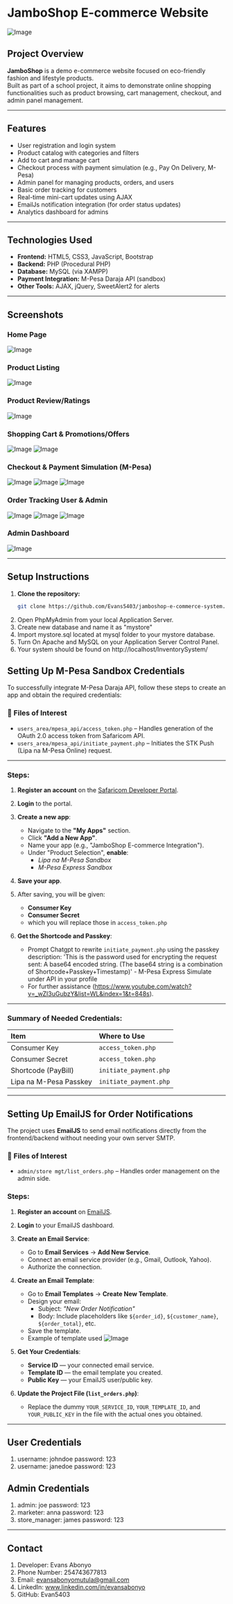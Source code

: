 # JamboShop E-commerce Website

![Image](https://github.com/user-attachments/assets/a2360078-4faa-4bd5-97e0-be132563c78c)

## Project Overview

**JamboShop** is a demo e-commerce website focused on eco-friendly fashion and lifestyle products.  
Built as part of a school project, it aims to demonstrate online shopping functionalities such as product browsing, cart management, checkout, and admin panel management.

---

## Features

- User registration and login system
- Product catalog with categories and filters
- Add to cart and manage cart
- Checkout process with payment simulation (e.g., Pay On Delivery, M-Pesa)
- Admin panel for managing products, orders, and users
- Basic order tracking for customers
- Real-time mini-cart updates using AJAX
- EmailJs notification integration (for order status updates)
- Analytics dashboard for admins

---

## Technologies Used

- **Frontend:** HTML5, CSS3, JavaScript, Bootstrap
- **Backend:** PHP (Procedural PHP)
- **Database:** MySQL (via XAMPP)
- **Payment Integration:** M-Pesa Daraja API (sandbox)
- **Other Tools:** AJAX, jQuery, SweetAlert2 for alerts

---

## Screenshots

### Home Page
![Image](https://github.com/user-attachments/assets/ff35d5a1-16af-4a8d-a60a-e7d741581444)

### Product Listing
![Image](https://github.com/user-attachments/assets/58c6e88d-118d-468f-b871-f9c0220fe554)

### Product Review/Ratings
![Image](https://github.com/user-attachments/assets/0aa42e37-a9ee-43ad-8b1f-7a5a50f50db9)

### Shopping Cart & Promotions/Offers
![Image](https://github.com/user-attachments/assets/012ddfc4-e93e-490e-bccf-9b66da966067)
![Image](https://github.com/user-attachments/assets/9f5bfb83-d108-4c37-84dd-2d61cf65d682)

### Checkout & Payment Simulation (M-Pesa)
![Image](https://github.com/user-attachments/assets/9e8df3cd-22b9-40aa-8606-7e67d3030374)
![Image](https://github.com/user-attachments/assets/cb01184e-ce1f-4ea9-bc7f-93b3de35f562)
![Image](https://github.com/user-attachments/assets/4c9adb19-c171-4954-93d9-050d4958d77e)

### Order Tracking User & Admin
![Image](https://github.com/user-attachments/assets/b1588151-2db8-4510-8dff-d14a83dca9f5)
![Image](https://github.com/user-attachments/assets/f713e9c1-4f98-4a7f-8447-3d4fc1e90a65)
![Image](https://github.com/user-attachments/assets/0c0dac5b-351d-46f9-8291-7e0f0af0519c)

### Admin Dashboard
![Image](https://github.com/user-attachments/assets/d6e7c007-bc04-4d62-aaf8-e5cddaff9165)


---

## Setup Instructions

1. **Clone the repository:**
   ```bash
   git clone https://github.com/Evans5403/jamboshop-e-commerce-system.git
2. Open PhpMyAdmin from your local Application Server.
3. Create new database and name it as "mystore"
4. Import mystore.sql located at mysql folder to your mystore database.
5. Turn On Apache and MySQL on your Application Server Control Panel.
6. Your system should be found on http://localhost/InventorySystem/

## Setting Up M-Pesa Sandbox Credentials

To successfully integrate M-Pesa Daraja API, follow these steps to create an app and obtain the required credentials:

### 📁 Files of Interest

- `users_area/mpesa_api/access_token.php` – Handles generation of the OAuth 2.0 access token from Safaricom API.
- `users_area/mpesa_api/initiate_payment.php` – Initiates the STK Push (Lipa na M-Pesa Online) request.

---

### Steps:

1. **Register an account** on the [Safaricom Developer Portal](https://developer.safaricom.co.ke/).

2. **Login** to the portal.

3. **Create a new app**:
   - Navigate to the **"My Apps"** section.
   - Click **"Add a New App"**.
   - Name your app (e.g., "JamboShop E-commerce Integration").
   - Under "Product Selection", **enable**:
     - _Lipa na M-Pesa Sandbox_
     - _M-Pesa Express Sandbox_

4. **Save your app**.

5. After saving, you will be given:
   - **Consumer Key**
   - **Consumer Secret**
   - which you will replace those in `access_token.php`

6. **Get the Shortcode and Passkey**:
   - Prompt Chatgpt to rewrite `initiate_payment.php` using the passkey description: 'This is the password used for encrypting the request sent: A base64 encoded string. (The base64 string is a combination of Shortcode+Passkey+Timestamp)' - M-Pesa Express Simulate under API in your profile
   - For further assistance (https://www.youtube.com/watch?v=_wZI3uGubzY&list=WL&index=1&t=848s).

---

### Summary of Needed Credentials:

| Item | Where to Use | 
|:-----|:-------------|
| Consumer Key | `access_token.php` |
| Consumer Secret | `access_token.php` |
| Shortcode (PayBill) | `initiate_payment.php` |
| Lipa na M-Pesa Passkey |`initiate_payment.php` |

---

## Setting Up EmailJS for Order Notifications

The project uses **EmailJS** to send email notifications directly from the frontend/backend without needing your own server SMTP.

### 📁 Files of Interest

- `admin/store mgt/list_orders.php` – Handles order management on the admin side.

### Steps:

1. **Register an account** on [EmailJS](https://www.emailjs.com/).

2. **Login** to your EmailJS dashboard.

3. **Create an Email Service**:
   - Go to **Email Services** → **Add New Service**.
   - Connect an email service provider (e.g., Gmail, Outlook, Yahoo).
   - Authorize the connection.

4. **Create an Email Template**:
   - Go to **Email Templates** → **Create New Template**.
   - Design your email:
     - Subject: _"New Order Notification"_
     - Body: Include placeholders like `${order_id}`, `${customer_name}`, `${order_total}`, etc.
   - Save the template.
   - Example of template used
![Image](https://github.com/user-attachments/assets/be12dc48-adf1-493a-95a3-402554cd811c)

5. **Get Your Credentials**:
   - **Service ID** — your connected email service.
   - **Template ID** — the email template you created.
   - **Public Key** — your EmailJS user/public key.

6. **Update the Project File (`list_orders.php`)**:
   - Replace the dummy `YOUR_SERVICE_ID`, `YOUR_TEMPLATE_ID`, and `YOUR_PUBLIC_KEY` in the file with the actual ones you obtained.

---

## User Credentials
1. username: johndoe password: 123
2. username: janedoe password: 123

## Admin Credentials
1. admin: joe password: 123
2. marketer: anna password: 123
3. store_manager: james password: 123

---
## Contact
1. Developer: Evans Abonyo
2. Phone Number: 254743677813
3. Email: evansabonyomutula@gmail.com
4. LinkedIn: www.linkedin.com/in/evansabonyo
5. GitHub: Evan5403




